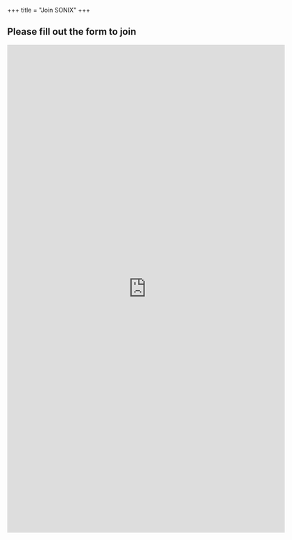 +++
title = "Join SONIX"
+++

## Please fill out the form to join
<div class="responsive-iframe-container">
<iframe src="https://docs.google.com/forms/d/e/1FAIpQLSfet2TNN3TYwtjFyAzgDPO8udqdOvPEGCEX6umA-1OqknzfSA/viewform?embedded=true" width="640" height="1126" frameborder="0" marginheight="0" marginwidth="0">Loading…</iframe>
</div>
